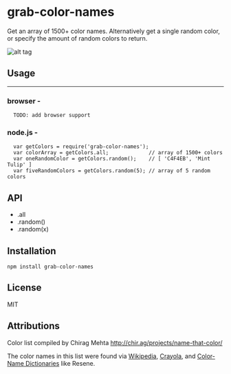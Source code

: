 # grab-color-names

Get an array of 1500+ color names. Alternatively get a single random color, or specify the amount of random colors to return.

![alt tag](https://images.unsplash.com/photo-1442436575481-b94af86bd2cd?fit=crop&fm=jpg&h=275&ixlib=rb-0.3.5&q=80&w=400)

## Usage
-----

### browser -
      TODO: add browser support

### node.js -

      var getColors = require('grab-color-names');
      var colorArray = getColors.all;             // array of 1500+ colors
      var oneRandomColor = getColors.random();    // [ 'C4F4EB', 'Mint Tulip' ]
      var fiveRandomColors = getColors.random(5); // array of 5 random colors

## API

<ul>
<li>.all</li>
<li>.random()</li>
<li>.random(x)</li>
</ul>


Installation
------------

    npm install grab-color-names

License
-------
MIT

Attributions
-------
Color list compiled by Chirag Mehta http://chir.ag/projects/name-that-color/

The color names in this list were found via [Wikipedia](https://en.wikipedia.org/wiki/Lists_of_colors), [Crayola](https://en.wikipedia.org/wiki/List_of_Crayola_crayon_colors), and [Color-Name Dictionaries](http://people.csail.mit.edu/jaffer/Color/Dictionaries.html) like Resene.
